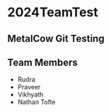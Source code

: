 # 2024TeamTest

## MetalCow Git Testing

## Team Members

* Rudra
* Praveer
* Vikhyath
* Nathan Tofte

